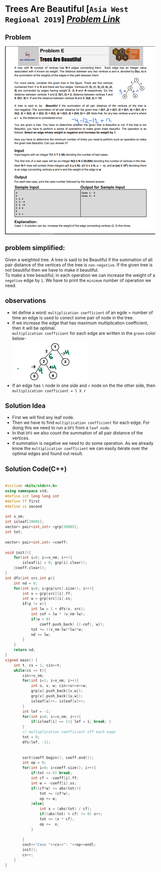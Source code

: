 # Trees Are Beautiful [`Asia West Regional 2019`] [***Problem Link***](https://algo.codemarshal.org/contests/icpc-dhaka-20-mock/problems/E)

## Problem
![...](../../../images/Trees%20Are%20Beautiful.PNG) <br>

## problem simplified:
Given a weighted tree. A tree is said to be Beautiful if the summation of all pair distance of the vertices of the tree is `non-negative`. If the given tree is not beautiful then we have to make it beautiful. <br>
To make a tree beautiful, in each operation we can increase the weight of a `negative` edge by `1`.
We have to print the `minimum` number of operation we need.

## observations
- let define a word: `multiplication coefficient` of an egde = number of time an edge is used to conect some pair of node in the tree.  
- If we increase the edge that has maximum multiplication coefficient, then it will be optimal. <br>
`multiplication coefficient` for each edge are written in the `green` color below- <br>
![...](../../../images/Trees%20Are%20Beautiful2.PNG) <br>
- If an edge has `l` node in one side and `r` node on the the other side, then `multiplication coefficient = l X r` 


## Solution Idea
- First we will find any leaf node.
- Then we have to find `multiplication coefficient` for each edge. For doing this we need to run a `DFS` from a `leaf node`.
- In that `DFS` we also count the summation of all pair distance of the vertices.
- if summation is negative we need to do some operation. As we already know the `multiplication coefficient` we can easily iterate over the optimal edges and found out result.



## **Solution Code(C++)**

```C++

#include <bits/stdc++.h>
using namespace std;
#define int long long int
#define ff first
#define ss second

int v_nm;
int isleaf[20005];
vector< pair<int,int> >grp[20005];
int tot;

vector< pair<int,int> >coeff;

void init(){
    for(int i=0; i<=v_nm; i++){
        isleaf[i] = 0; grp[i].clear();
    }coeff.clear();
}
int dfs(int src,int p){
    int nd = 0;
    for(int i=0; i<grp[src].size(); i++){
        int v = grp[src][i].ff;
        int w = grp[src][i].ss;
        if(p != v){
            int lw = 1 + dfs(v, src);
            int cof = lw * (v_nm-lw);
            if(w < 0)
                coeff.push_back( {(-cof), w});
            tot += ((v_nm-lw)*lw)*w;
            nd += lw;
        }
    }
    return nd;
}
signed main() {
    int t, cs = 1; cin>>t;
    while(cs <= t){
        cin>>v_nm;
        for(int i=1; i<v_nm; i++){
            int u, v, w; cin>>u>>v>>w;
            grp[u].push_back({v,w});
            grp[v].push_back({u,w});
            isleaf[u]++; isleaf[v]++;
        }
        int lef = -1;
        for(int i=0; i<=v_nm; i++){
            if(isleaf[i] == 1){ lef = i; break; }
        }
        // multiplication coefficient off each eage
        tot = 0;
        dfs(lef, -1);
        

        sort(coeff.begin(), coeff.end());
        int op = 0;
        for(int i=0; i<coeff.size(); i++){
            if(tot >= 0) break;
            int cf = -coeff[i].ff;
            int w = -coeff[i].ss;
            if((cf*w) <= abs(tot)){
                tot += (cf*w);
                op += w;
            }else{
                int x = (abs(tot) / cf);
                if((abs(tot) % cf) != 0) x++;
                tot += (x * cf);
                op +=  x;
            }

        }
        cout<<"Case "<<cs<<": "<<op<<endl;
        init();
        cs++;
    }
}



```
